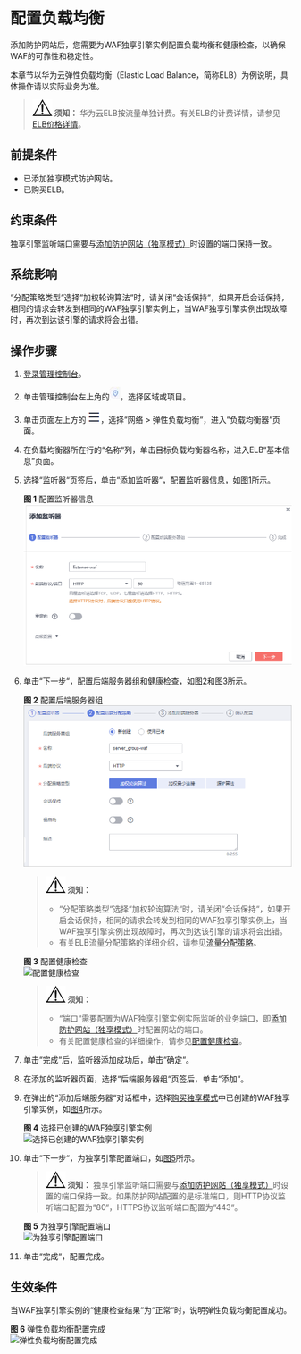 # 配置负载均衡<a name="waf_01_0251"></a>

添加防护网站后，您需要为WAF独享引擎实例配置负载均衡和健康检查，以确保WAF的可靠性和稳定性。

本章节以华为云弹性负载均衡（Elastic Load Balance，简称ELB）为例说明，具体操作请以实际业务为准。

>![](public_sys-resources/icon-notice.gif) **须知：** 
>华为云ELB按流量单独计费。有关ELB的计费详情，请参见[ELB价格详情](https://www.huaweicloud.com/pricing.html#/elb)。

## 前提条件<a name="section2256777914731"></a>

-   已添加独享模式防护网站。
-   已购买ELB。

## 约束条件<a name="section20740204120218"></a>

独享引擎监听端口需要与[添加防护网站（独享模式）](添加防护网站（独享模式）.md)时设置的端口保持一致。

## 系统影响<a name="section19233644102014"></a>

“分配策略类型“选择“加权轮询算法“时，请关闭“会话保持“，如果开启会话保持，相同的请求会转发到相同的WAF独享引擎实例上，当WAF独享引擎实例出现故障时，再次到达该引擎的请求将会出错。

## 操作步骤<a name="section12811311038"></a>

1.  [登录管理控制台](https://console.huaweicloud.com/?locale=zh-cn)。
2.  单击管理控制台左上角的![](figures/icon-region.jpg)，选择区域或项目。
3.  单击页面左上方的![](figures/icon-Service-0.png)，选择“网络  \>  弹性负载均衡“，进入“负载均衡器“页面。
4.  在负载均衡器所在行的“名称“列，单击目标负载均衡器名称，进入ELB“基本信息“页面。
5.  选择“监听器“页签后，单击“添加监听器“，配置监听器信息，如[图1](#fig1213093341614)所示。

    **图 1**  配置监听器信息<a name="fig1213093341614"></a>  
    ![](figures/配置监听器信息.png "配置监听器信息")

6.  单击“下一步“，配置后端服务器组和健康检查，如[图2](#fig2374182114179)和[图3](#fig16401199218)所示。

    **图 2**  配置后端服务器组<a name="fig2374182114179"></a>  
    ![](figures/配置后端服务器组.png "配置后端服务器组")

    >![](public_sys-resources/icon-notice.gif) **须知：** 
    >-   “分配策略类型“选择“加权轮询算法“时，请关闭“会话保持“，如果开启会话保持，相同的请求会转发到相同的WAF独享引擎实例上，当WAF独享引擎实例出现故障时，再次到达该引擎的请求将会出错。
    >-   有关ELB流量分配策略的详细介绍，请参见[流量分配策略](https://support.huaweicloud.com/usermanual-elb/elb_ug_jt_0003.html)。

    **图 3**  配置健康检查<a name="fig16401199218"></a>  
    ![](figures/配置健康检查.png "配置健康检查")

    >![](public_sys-resources/icon-notice.gif) **须知：** 
    >-   “端口“需要配置为WAF独享引擎实例实际监听的业务端口，即[添加防护网站（独享模式）](添加防护网站（独享模式）.md)时配置网站的端口。
    >-   有关配置健康检查的详细操作，请参见[配置健康检查](https://support.huaweicloud.com/usermanual-elb/zh-cn_topic_0162227063.html)。

7.  单击“完成“后，监听器添加成功后，单击“确定“。
8.  在添加的监听器页面，选择“后端服务器组“页签后，单击“添加“。
9.  在弹出的“添加后端服务器“对话框中，选择[购买独享模式](购买独享模式.md)中已创建的WAF独享引擎实例，如[图4](#fig1848165241812)所示。

    **图 4**  选择已创建的WAF独享引擎实例<a name="fig1848165241812"></a>  
    ![](figures/选择已创建的WAF独享引擎实例.png "选择已创建的WAF独享引擎实例")

10. 单击“下一步“，为独享引擎配置端口，如[图5](#fig207213128248)所示。

    >![](public_sys-resources/icon-notice.gif) **须知：** 
    >独享引擎监听端口需要与[添加防护网站（独享模式）](添加防护网站（独享模式）.md)时设置的端口保持一致。如果防护网站配置的是标准端口，则HTTP协议监听端口配置为“80“，HTTPS协议监听端口配置为“443“。

    **图 5**  为独享引擎配置端口<a name="fig207213128248"></a>  
    ![](figures/为独享引擎配置端口.png "为独享引擎配置端口")

11. 单击“完成“，配置完成。

## 生效条件<a name="section79491347142219"></a>

当WAF独享引擎实例的“健康检查结果“为“正常“时，说明弹性负载均衡配置成功。

**图 6**  弹性负载均衡配置完成<a name="fig201614718234"></a>  
![](figures/弹性负载均衡配置完成.png "弹性负载均衡配置完成")

